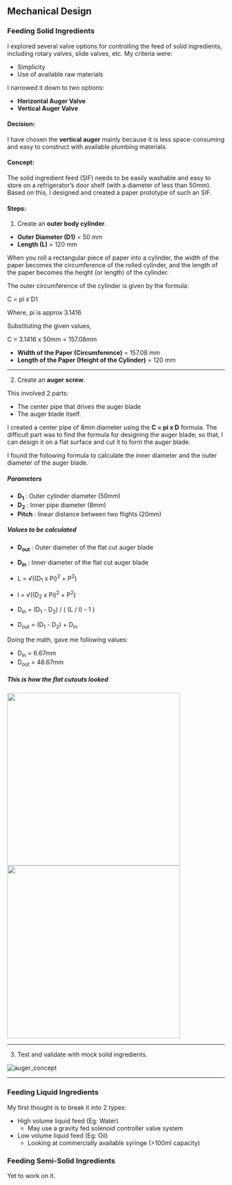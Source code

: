 ## Mechanical Design

### Feeding Solid Ingredients
I explored several valve options for controlling the feed of solid ingredients, including rotary valves, slide valves, etc. My criteria were:
- Simplicity
- Use of available raw materials

I narrowed it down to two options:
- **Horizontal Auger Valve**
- **Vertical Auger Valve**

#### Decision:
I have chosen the **vertical auger** mainly because it is less space-consuming and easy to construct with available plumbing materials.

#### Concept:
The solid ingredient feed (SIF) needs to be easily washable and easy to store on a refrigerator’s door shelf (with a diameter of less than 50mm). Based on this, I designed and created a paper prototype of such an SIF.

#### Steps:
1. Create an **outer body cylinder**.

- **Outer Diameter (D1)** = 50 mm
- **Length (L)** = 120 mm

When you roll a rectangular piece of paper into a cylinder, the width of the paper becomes the circumference of the rolled cylinder, and the length of the paper becomes the height (or length) of the cylinder.

The outer circumference of the cylinder is given by the formula:

C = pi x D1

Where, pi is approx 3.1416

Substituting the given values,

C = 3.1416 x 50mm = 157.08mm

- **Width of the Paper (Circumference)** = 157.08 mm
- **Length of the Paper (Height of the Cylinder)** = 120 mm
---

2. Create an **auger screw**.

This involved 2 parts: 
- The center pipe that drives the auger blade
- The auger blade itself.

I created a center pipe of 8mm diameter using the **C = pi x D** formula. The difficult part was to find the formula for designing the auger blade; so that, I can design it on a flat surface and cut it to form the auger blade.

I found the following formula to calculate the inner diameter and the outer diameter of the auger blade.

##### Parameters

- **D<sub>1</sub>** : Outer cylinder diameter (50mm)
- **D<sub>2</sub>** : Inner pipe diameter (8mm)
- **Pitch** : linear distance between two flights (20mm)

##### Values to be calculated

- **D<sub>out</sub>** : Outer diameter of the flat cut auger blade
- **D<sub>in</sub>** : Inner diameter of the flat cut auger blade

- L = &radic;((D<sub>1</sub> x Pi)<sup>2</sup> + P<sup>2</sup>)
- l = &radic;((D<sub>2</sub> x Pi)<sup>2</sup> + P<sup>2</sup>)
- D<sub>in</sub> = (D<sub>1</sub> - D<sub>2</sub>) / ( (L / l) - 1 )
- D<sub>out</sub> = (D<sub>1</sub> - D<sub>2</sub>) + D<sub>in</sub>

Doing the math, gave me following values:

- D<sub>in</sub> = 6.67mm
- D<sub>out</sub> = 48.67mm

##### This is how the flat cutouts looked

<img src="https://github.com/user-attachments/assets/99294d54-ecc1-4fa9-b38e-137365ae4dc3" width="400" />
<br/>
<img src="https://github.com/user-attachments/assets/fac58683-acb1-4ad1-ae85-2fb181e7f698" width="400" />

---

3. Test and validate with mock solid ingredients.

![auger_concept](https://github.com/user-attachments/assets/b101b52e-3201-4426-9b9c-4e5206c61f87)

---

### Feeding Liquid Ingredients
My first thought is to break it into 2 types:
- High volume liquid feed (Eg: Water)
    - May use a gravity fed solenoid controller valve system
- Low volume liquid feed (Eg: Oil)
    - Looking at commercially available syringe (>100ml capacity)

### Feeding Semi-Solid Ingredients

Yet to work on it.
